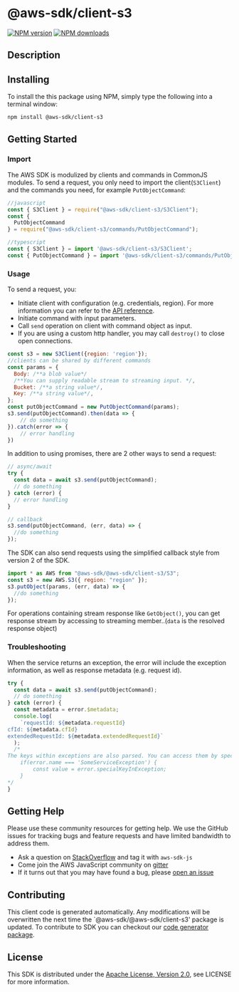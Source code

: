 # @aws-sdk/client-s3

[![NPM version](https://img.shields.io/npm/v/@aws-sdk/client-s3/preview.svg)](https://www.npmjs.com/package/@aws-sdk/client-s3)
[![NPM downloads](https://img.shields.io/npm/dm/@aws-sdk/client-s3.svg)](https://www.npmjs.com/package/@aws-sdk/client-s3)

## Description

<p/>

## Installing

To install the this package using NPM, simply type the following into a terminal window:

```
npm install @aws-sdk/client-s3
```

## Getting Started

### Import

The AWS SDK is modulized by clients and commands in CommonJS modules. To send a request, you only need to import the client(`S3Client`) and the commands you need, for example `PutObjectCommand`:

```javascript
//javascript
const { S3Client } = require("@aws-sdk/client-s3/S3Client");
const {
  PutObjectCommand
} = require("@aws-sdk/client-s3/commands/PutObjectCommand");
```

```javascript
//typescript
const { S3Client } = import '@aws-sdk/client-s3/S3Client';
const { PutObjectCommand } = import '@aws-sdk/client-s3/commands/PutObjectCommand';
```

### Usage

To send a request, you:

- Initiate client with configuration (e.g. credentials, region). For more information you can refer to the [API reference][].
- Initiate command with input parameters.
- Call `send` operation on client with command object as input.
- If you are using a custom http handler, you may call `destroy()` to close open connections.

```javascript
const s3 = new S3Client({region: 'region'});
//clients can be shared by different commands
const params = {
  Body: /**a blob value*/
  /**You can supply readable stream to streaming input. */,
  Bucket: /**a string value*/,
  Key: /**a string value*/,
};
const putObjectCommand = new PutObjectCommand(params);
s3.send(putObjectCommand).then(data => {
    // do something
}).catch(error => {
    // error handling
})
```

In addition to using promises, there are 2 other ways to send a request:

```javascript
// async/await
try {
  const data = await s3.send(putObjectCommand);
  // do something
} catch (error) {
  // error handling
}
```

```javascript
// callback
s3.send(putObjectCommand, (err, data) => {
  //do something
});
```

The SDK can also send requests using the simplified callback style from version 2 of the SDK.

```javascript
import * as AWS from "@aws-sdk/@aws-sdk/client-s3/S3";
const s3 = new AWS.S3({ region: "region" });
s3.putObject(params, (err, data) => {
  //do something
});
```

For operations containing stream response like `GetObject()`, you can get response stream by accessing to streaming member..(`data` is the resolved response object)

### Troubleshooting

When the service returns an exception, the error will include the exception information, as well as response metadata (e.g. request id).

```javascript
try {
  const data = await s3.send(putObjectCommand);
  // do something
} catch (error) {
  const metadata = error.$metadata;
  console.log(
    `requestId: ${metadata.requestId}
cfId: ${metadata.cfId}
extendedRequestId: ${metadata.extendedRequestId}`
  );
  /*
The keys within exceptions are also parsed. You can access them by specifying exception names:
    if(error.name === 'SomeServiceException') {
        const value = error.specialKeyInException;
    }
*/
}
```

## Getting Help

Please use these community resources for getting help. We use the GitHub issues for tracking bugs and feature requests and have limited bandwidth to address them.

- Ask a question on [StackOverflow](https://stackoverflow.com/questions/tagged/aws-sdk-js) and tag it with `aws-sdk-js`
- Come join the AWS JavaScript community on [gitter](https://gitter.im/aws/aws-sdk-js-v3)
- If it turns out that you may have found a bug, please [open an issue](https://github.com/aws/aws-sdk-js-v3/issues)

## Contributing

This client code is generated automatically. Any modifications will be overwritten the next time the `@aws-sdk/@aws-sdk/client-s3' package is updated. To contribute to SDK you can checkout our [code generator package][].

## License

This SDK is distributed under the
[Apache License, Version 2.0](http://www.apache.org/licenses/LICENSE-2.0),
see LICENSE for more information.

[code generator package]: https://github.com/aws/aws-sdk-js-v3/tree/master/packages/service-types-generator
[api reference]: https://docs.aws.amazon.com/AWSJavaScriptSDK/latest/

